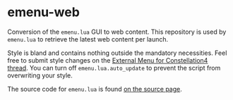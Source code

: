 # emenu-web

Conversion of the `emenu.lua` GUI to web content. This repository is used by `emenu.lua` to retrieve the latest web content per launch. 

Style is bland and contains nothing outside the mandatory necessities. Feel free to submit style changes on the [External Menu for Constellation4 thread](https://constelia.ai/forums/index.php?threads/external-menu-for-constellation4.7809/). You can turn off `emenu.lua.auto_update` to prevent the script from overwriting your style.

The source code for `emenu.lua` is found [on the source page](https://constelia.ai/members/source.php?id=138). 
